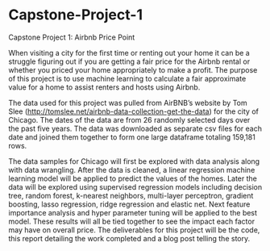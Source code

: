 # Capstone-Project-1

Capstone Project 1: Airbnb Price Point

When visiting a city for the first time or renting out your home it can be a struggle figuring out if you are getting a fair price for the Airbnb rental or whether you priced your home appropriately to make a profit. The purpose of this project is to use machine learning to calculate a fair approximate value for a home to assist renters and hosts using Airbnb. 

The data used for this project was pulled from AirBNB’s website by Tom Slee (http://tomslee.net/airbnb-data-collection-get-the-data) for the city of Chicago. The dates of the data are from 26 randomly selected days over the past five years. The data was downloaded as separate csv files for each date and joined them together to form one large dataframe totaling 159,181 rows.

The data samples for Chicago will first be explored with data analysis along with data wrangling. After the data is cleaned, a linear regression machine learning model will be applied to predict the values of the homes. Later the data will be explored using supervised regression models including decision tree, random forest, k-nearest neighbors, multi-layer perceptron, gradient boosting, lasso regression, ridge regression and elastic net. Next feature importance analysis and hyper parameter tuning will be applied to the best model. These results will all be tied together to see the impact each factor may have on overall price. The deliverables for this project will be the code, this report detailing the work completed and a blog post telling the story.
